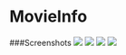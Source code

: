 # MovieInfo
###Screenshots
![](http://i.imgur.com/XSctlx9.jpg?1)
![](http://i.imgur.com/FWpS4qH.jpg?1)
![](http://i.imgur.com/gNq5jXa.jpg?1)
![](http://i.imgur.com/RdiXOtC.jpg?1)
